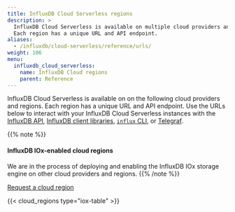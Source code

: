 ```yaml
---
title: InfluxDB Cloud Serverless regions
description: >
  InfluxDB Cloud Serverless is available on multiple cloud providers and in multiple regions.
  Each region has a unique URL and API endpoint.
aliases:
  - /influxdb/cloud-serverless/reference/urls/
weight: 106
menu:
  influxdb_cloud_serverless:
    name: InfluxDB Cloud regions
    parent: Reference
---
```


InfluxDB Cloud Serverless is available on on the following cloud providers and regions.
Each region has a unique URL and API endpoint.
Use the URLs below to interact with your InfluxDB Cloud Serverless instances with the
[InfluxDB API](/influxdb/cloud-serverless/reference/api/),
[InfluxDB client libraries](/influxdb/cloud-serverless/reference/client-libraries/),
[`influx` CLI](/influxdb/cloud-serverless/reference/cli/influx/), or
[Telegraf](/influxdb/cloud-serverless/write-data/use-telegraf/).

{{% note %}}
#### InfluxDB IOx-enabled cloud regions

We are in the process of deploying and enabling the InfluxDB IOx storage engine
on other cloud providers and regions.
{{% /note %}}

<a href="https://www.influxdata.com/influxdb-cloud-2-0-provider-region/" target="_blank" class="btn">Request a cloud region</a>

<!-- ** Uncomment this when we add an IOx region with multiple clusters **

{{% note %}}
#### Regions with multiple clusters
Some InfluxDB Cloud Serverless regions have multiple Cloud clusters, each with a unique URL.
To find your cluster URL, [log in to your InfluxDB Cloud Serverless organization](https://cloud2.influxdata.com)
and review your organization URL. The first subdomain identifies your 
InfluxDB Cloud Serverless cluster. For example:

{{< code-callout "us-west-2-1" >}}
```sh
https://us-west-2-1.aws.cloud2.influxdata.com/orgs/03a2bbf46249a000/...
```
{{< /code-callout >}}

{{% /note %}} -->

{{< cloud_regions type="iox-table" >}}
